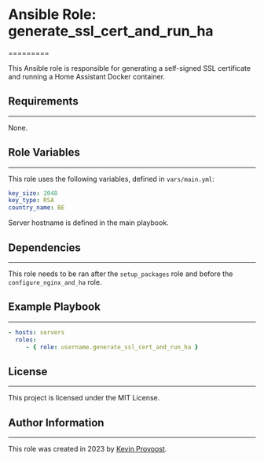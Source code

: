 # Ansible Role: generate_ssl_cert_and_run_ha
=========

This Ansible role is responsible for generating a self-signed SSL certificate and running a Home Assistant Docker container.

## Requirements
------------

None.

## Role Variables
--------------

This role uses the following variables, defined in `vars/main.yml`:

```yml
key_size: 2048
key_type: RSA
country_name: BE
```

Server hostname is defined in the main playbook.

## Dependencies
------------

This role needs to be ran after the `setup_packages` role and before the `configure_nginx_and_ha` role.

## Example Playbook
----------------

```yml
- hosts: servers
  roles:
     - { role: username.generate_ssl_cert_and_run_ha }
```

## License
-------

This project is licensed under the MIT License.

## Author Information
------------------

This role was created in 2023 by [Kevin Provoost](mailto:kevin.provoost@student.howest.be).